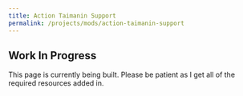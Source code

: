 ```yaml
---
title: Action Taimanin Support
permalink: /projects/mods/action-taimanin-support
---
```




## Work In Progress

This page is currently being built. Please be patient as I get all of the required resources added in.
